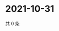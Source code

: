 # 2021-10-31

共 0 条

<!-- BEGIN WEIBO -->
<!-- 最后更新时间 Sun Oct 31 2021 07:08:23 GMT+0800 (China Standard Time) -->

<!-- END WEIBO -->
